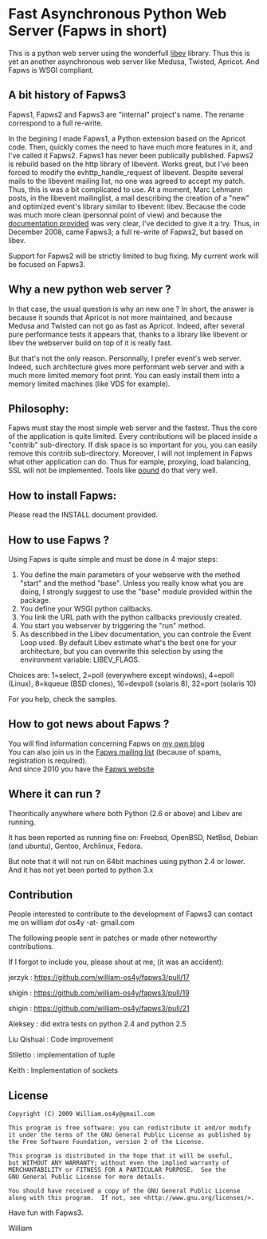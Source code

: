 Fast Asynchronous Python Web Server (Fapws in short)
====================================================

This is a python web server using the wonderfull [libev](http://software.schmorp.de/pkg/libev.html) library. Thus this is yet an another asynchronous web server like Medusa, Twisted, Apricot.
And Fapws is WSGI compliant.

A bit history of Fapws3 
------------------------
Fapws1, Fapws2 and Fapws3 are "internal" project's name. The rename correspond to a full re-write. 

In the begining I made Fapws1, a Python extension based on the Apricot code. Then, quickly comes the need to have much more features in it, and I've called it Fapws2. Fapws1 has never been publically published.
Fapws2 is rebuild based on the http library of libevent. Works great, but I've been forced to modify the evhttp_handle_request of libevent. Despite several mails to the libevent mailing list, no one was agreed to accept my patch. Thus, this is was a bit complicated to use. 
At a moment, Marc Lehmann posts, in the libevent mailinglist, a mail describing the creation of a "new" and optimized event's library similar to libevent: libev. Because the code was much more clean (personnal point of view) and because the [documentation provided](http://cvs.schmorp.de/libev/ev.pod) was very clear, I've decided to give it a try. Thus, in December 2008, came Fapws3; a full re-write of Fapws2, but based on libev.  

Support for Fapws2 will be strictly limited to bug fixing. My current work will be focused on Fapws3. 


Why a new python web server ?
-----------------------------
In that case, the usual question is why an new one ? In short, the answer is because it sounds that Apricot is not more maintained, and because Medusa and Twisted can not go as fast as Apricot. Indeed, after several pure performance tests it appears that, thanks to a library like libevent or libev the webserver build on top of it is really fast.

But that's not the only reason. Personnally, I prefer event's web server. Indeed, such architecture gives more performant web server and with a much more limited memory foot print. You can easly install them into a memory limited machines (like VDS for example).

Philosophy:
-----------
Fapws must stay the most simple web server and the fastest. Thus the core of the application is quite limited. Every contributions will be placed inside a "contrib" sub-directory. If disk space is so important for you, you can easily remove this contrib sub-directory. 
Moreover, I will not implement in Fapws what other application can do. Thus for eample, proxying, load balancing, SSL will not be implemented. Tools like [pound](http://www.apsis.ch/pound/) do that very well.

How to install Fapws:
---------------------
Please read the INSTALL document provided. 

How to use Fapws ?
------------------
Using Fapws is quite simple and must be done in 4 major steps:

1. You define the main parameters of your webserve with the method "start" and the method "base". Unless you really know what you 
   are doing, I strongly suggest to use the "base" module provided within the package.
2. You define your WSGI python callbacks. 
3. You link the URL path with the python callbacks previously created. 
4. You start you webserver by triggering the "run" method. 
5. As describbed in the Libev documentation, you can controle the Event Loop used. By default Libev estimate what's the best one 
   for your architecture, but you can overwrite this selection by using the environment variable: LIBEV_FLAGS.

Choices are: 1=select, 2=poll (everywhere except windows), 4=epoll (Linux), 8=kqueue (BSD clones), 16=devpoll (solaris 8), 32=port (solaris 10)

For you help, check the samples.

How to got news about Fapws ?
-----------------------------
You will find information concerning Fapws on [my own blog](http://william-os4y.livejournal.com/)    
You can also join us in the [Fapws mailing list](http://groups.google.com/group/fapws) (because of spams, registration is required).      
And since 2010 you have the [Fapws website](http://www.fapws.org/)      

Where it can run ?
------------------
Theoritically anywhere where both Python (2.6 or above) and Libev are running.   

It has been reported as running fine on: Freebsd, OpenBSD, NetBsd, Debian (and ubuntu), Gentoo, Archlinux, Fedora.

But note that it will not run on 64bit machines using python 2.4 or lower. 
And it has not yet been ported to python 3.x

Contribution
-------------
People interested to contribute to the development of Fapws3 can contact me on william _dot_ os4y -at- gmail.com


The following people sent in patches or made other noteworthy
contributions.

If I forgot to include you, please shout at me, (it was an accident): 

jerzyk : https://github.com/william-os4y/fapws3/pull/17

shigin : https://github.com/william-os4y/fapws3/pull/19

shigin : https://github.com/william-os4y/fapws3/pull/21

Aleksey : did extra tests on python 2.4 and python 2.5

Liu Qishuai : Code improvement

Stiletto : implementation of tuple

Keith : Implementation of sockets

License
-------

    Copyright (C) 2009 William.os4y@gmail.com

    This program is free software: you can redistribute it and/or modify
    it under the terms of the GNU General Public License as published by
    the Free Software Foundation, version 2 of the License.

    This program is distributed in the hope that it will be useful,
    but WITHOUT ANY WARRANTY; without even the implied warranty of
    MERCHANTABILITY or FITNESS FOR A PARTICULAR PURPOSE.  See the
    GNU General Public License for more details.

    You should have received a copy of the GNU General Public License
    along with this program.  If not, see <http://www.gnu.org/licenses/>.



Have fun with Fapws3. 

William
